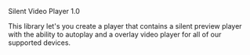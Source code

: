 Silent Video Player 1.0

This library let's you create a player that contains a silent preview player with the ability to autoplay and a overlay video player for all of our supported devices.